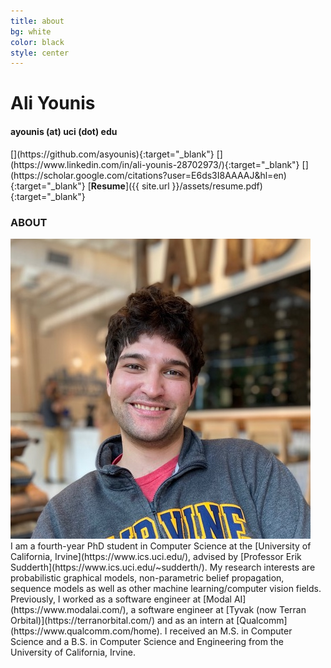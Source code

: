 ```yaml
---
title: about
bg: white
color: black
style: center
---
```


# Ali Younis
#### ayounis (at) uci (dot) edu

<div class="social" markdown="1">
[<i class="fab fa-github fa-2x fa-fw"></i>](https://github.com/asyounis){:target="_blank"}
[<i class="fab fa-linkedin fa-2x fa-fw"></i>](https://www.linkedin.com/in/ali-younis-28702973/){:target="_blank"}
[<i class="ai ai-google-scholar ai-2x fa-fw"></i>](https://scholar.google.com/citations?user=E6ds3I8AAAAJ&hl=en){:target="_blank"}
[<b>Resume</b>]({{ site.url }}/assets/resume.pdf){:target="_blank"}
</div>

### ABOUT

<div class="about" markdown="1">

<img src="/img/me.jpeg" />

<div markdown="1">
I am a fourth-year PhD student in Computer Science at the [University of California, Irvine](https://www.ics.uci.edu/), advised by [Professor Erik Sudderth](https://www.ics.uci.edu/~sudderth/). My research interests are probabilistic graphical models, non-parametric belief propagation, sequence models as well as other machine learning/computer vision fields.  Previously, I worked as a software engineer at [Modal AI](https://www.modalai.com/), a software engineer at [Tyvak (now Terran Orbital)](https://terranorbital.com/) and as an intern at [Qualcomm](https://www.qualcomm.com/home).  I received an M.S. in Computer Science and a B.S. in Computer Science and Engineering from the University of California, Irvine.
</div>

</div>